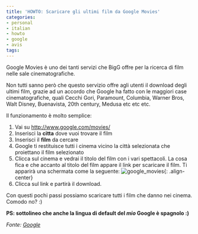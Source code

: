 ```yaml
---
title: 'HOWTO: Scaricare gli ultimi film da Google Movies'
categories:
- personal
- italian
- howto
- google
- avis
tags:
---
```

Google Movies è uno dei tanti servizi che BigG offre per la ricerca di film
nelle sale cinematografiche.

Non tutti sanno però che questo servizio offre agli utenti il download degli
ultimi film, grazie ad un accordo che Google ha fatto con le maggiori case
cinematografiche, quali Cecchi Gori, Paramount, Columbia, Warner Bros, Walt
Disney, Buenavista, 20th century, Medusa etc etc etc.

Il funzionamento è molto semplice:

  1. Vai su <http://www.google.com/movies/>
  2. Inserisci la **citta** dove vuoi trovare il film
  3. Inserisci il **film** da cercare
  4. Google ti restituisce tutti i cinema vicino la città selezionata che proiettano il film selezionato
  5. Clicca sul cinema e vedrai il titolo del film con i vari spettacoli. La cosa fica e che accanto al titolo del film appare il link per scaricare il film. Ti apparirà una schermata come la seguente:
![google_movies]({{site.url}}/images/google_movies.jpg){: .align-center}
  6. Clicca sul link e partirà il download.

Con questi pochi passi possiamo scaricare tutti i film che danno nei cinema.
Comodo no? :)

**PS: sottolineo che anche la lingua di default del *mio* Google è spagnolo :)**

_Fonte: [Google](http://tinyurl.com/2xq7fz)_

